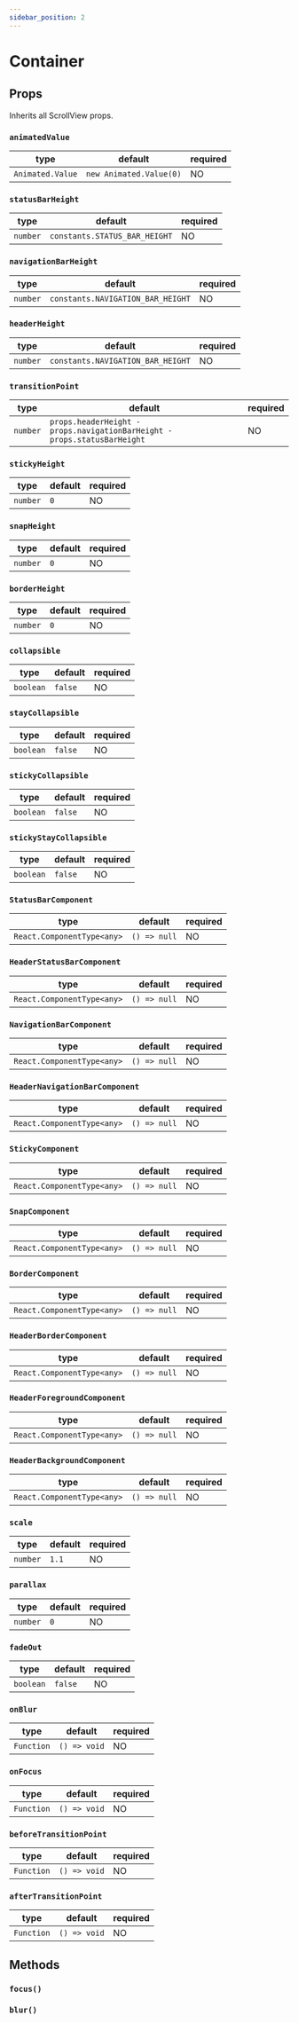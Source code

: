 ```yaml
---
sidebar_position: 2
---
```


# Container

## Props

Inherits all ScrollView props.

### `animatedValue`

| type             | default                 | required |
| ---------------- | ----------------------- | -------- |
| `Animated.Value` | `new Animated.Value(0)` | NO       |

### `statusBarHeight`

| type     | default                       | required |
| -------- | ----------------------------- | -------- |
| `number` | `constants.STATUS_BAR_HEIGHT` | NO       |

### `navigationBarHeight`

| type     | default                           | required |
| -------- | --------------------------------- | -------- |
| `number` | `constants.NAVIGATION_BAR_HEIGHT` | NO       |

### `headerHeight`

| type     | default                           | required |
| -------- | --------------------------------- | -------- |
| `number` | `constants.NAVIGATION_BAR_HEIGHT` | NO       |

### `transitionPoint`

| type     | default                                                                  | required |
| -------- | ------------------------------------------------------------------------ | -------- |
| `number` | `props.headerHeight - props.navigationBarHeight - props.statusBarHeight` | NO       |

### `stickyHeight`

| type     | default | required |
| -------- | ------- | -------- |
| `number` | `0`     | NO       |

### `snapHeight`

| type     | default | required |
| -------- | ------- | -------- |
| `number` | `0`     | NO       |

### `borderHeight`

| type     | default | required |
| -------- | ------- | -------- |
| `number` | `0`     | NO       |

### `collapsible`

| type      | default | required |
| --------- | ------- | -------- |
| `boolean` | `false` | NO       |

### `stayCollapsible`

| type      | default | required |
| --------- | ------- | -------- |
| `boolean` | `false` | NO       |

### `stickyCollapsible`

| type      | default | required |
| --------- | ------- | -------- |
| `boolean` | `false` | NO       |

### `stickyStayCollapsible`

| type      | default | required |
| --------- | ------- | -------- |
| `boolean` | `false` | NO       |

### `StatusBarComponent`

| type                       | default      | required |
| -------------------------- | ------------ | -------- |
| `React.ComponentType<any>` | `() => null` | NO       |

### `HeaderStatusBarComponent`

| type                       | default      | required |
| -------------------------- | ------------ | -------- |
| `React.ComponentType<any>` | `() => null` | NO       |

### `NavigationBarComponent`

| type                       | default      | required |
| -------------------------- | ------------ | -------- |
| `React.ComponentType<any>` | `() => null` | NO       |

### `HeaderNavigationBarComponent`

| type                       | default      | required |
| -------------------------- | ------------ | -------- |
| `React.ComponentType<any>` | `() => null` | NO       |

### `StickyComponent`

| type                       | default      | required |
| -------------------------- | ------------ | -------- |
| `React.ComponentType<any>` | `() => null` | NO       |

### `SnapComponent`

| type                       | default      | required |
| -------------------------- | ------------ | -------- |
| `React.ComponentType<any>` | `() => null` | NO       |

### `BorderComponent`

| type                       | default      | required |
| -------------------------- | ------------ | -------- |
| `React.ComponentType<any>` | `() => null` | NO       |

### `HeaderBorderComponent`

| type                       | default      | required |
| -------------------------- | ------------ | -------- |
| `React.ComponentType<any>` | `() => null` | NO       |

### `HeaderForegroundComponent`

| type                       | default      | required |
| -------------------------- | ------------ | -------- |
| `React.ComponentType<any>` | `() => null` | NO       |

### `HeaderBackgroundComponent`

| type                       | default      | required |
| -------------------------- | ------------ | -------- |
| `React.ComponentType<any>` | `() => null` | NO       |

### `scale`

| type     | default | required |
| -------- | ------- | -------- |
| `number` | `1.1`   | NO       |

### `parallax`

| type     | default | required |
| -------- | ------- | -------- |
| `number` | `0`     | NO       |

### `fadeOut`

| type      | default | required |
| --------- | ------- | -------- |
| `boolean` | `false` | NO       |

### `onBlur`

| type       | default      | required |
| ---------- | ------------ | -------- |
| `Function` | `() => void` | NO       |

### `onFocus`

| type       | default      | required |
| ---------- | ------------ | -------- |
| `Function` | `() => void` | NO       |

### `beforeTransitionPoint`

| type       | default      | required |
| ---------- | ------------ | -------- |
| `Function` | `() => void` | NO       |

### `afterTransitionPoint`

| type       | default      | required |
| ---------- | ------------ | -------- |
| `Function` | `() => void` | NO       |

## Methods

### `focus()`

### `blur()`
